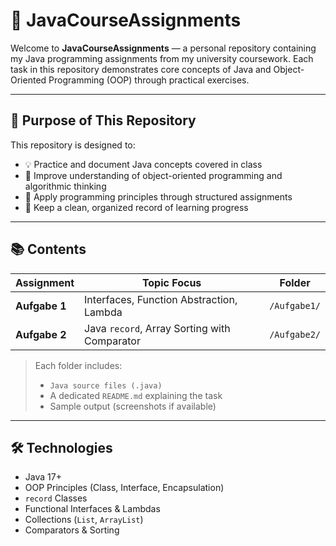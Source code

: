 # 📘 JavaCourseAssignments

Welcome to **JavaCourseAssignments** — a personal repository containing my Java programming assignments from my university coursework. Each task in this repository demonstrates core concepts of Java and Object-Oriented Programming (OOP) through practical exercises.

---

## 🎯 Purpose of This Repository

This repository is designed to:

- 💡 Practice and document Java concepts covered in class  
- 🧠 Improve understanding of object-oriented programming and algorithmic thinking  
- 🧪 Apply programming principles through structured assignments  
- 📁 Keep a clean, organized record of learning progress

---

## 📚 Contents

| Assignment       | Topic Focus                                  | Folder        |
|------------------|-----------------------------------------------|----------------|
| **Aufgabe 1**    | Interfaces, Function Abstraction, Lambda      | `/Aufgabe1/`   |
| **Aufgabe 2**    | Java `record`, Array Sorting with Comparator  | `/Aufgabe2/`   |

> Each folder includes:
> - `Java source files (.java)`
> - A dedicated `README.md` explaining the task
> - Sample output (screenshots if available)

---

## 🛠 Technologies

- Java 17+
- OOP Principles (Class, Interface, Encapsulation)
- `record` Classes
- Functional Interfaces & Lambdas
- Collections (`List`, `ArrayList`)
- Comparators & Sorting
  
